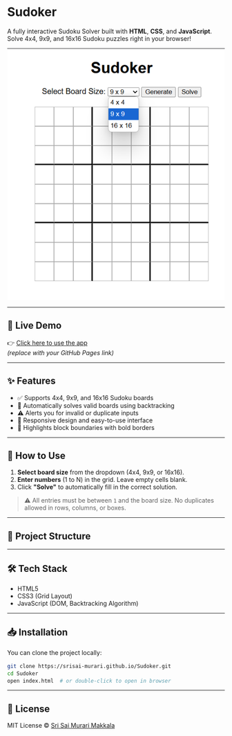 # Sudoker


A fully interactive Sudoku Solver built with **HTML**, **CSS**, and **JavaScript**. Solve 4x4, 9x9, and 16x16 Sudoku puzzles right in your browser!

![Sudoku Solver UI](https://raw.githubusercontent.com/srisai-murari/Sudoker/main/images/Screenshot%202025-06-22%20104924.png)

---

## 🚀 Live Demo

👉 [Click here to use the app](https://srisai-murari.github.io/Sudoker/)  
*(replace with your GitHub Pages link)*

---

## ✨ Features

- ✅ Supports 4x4, 9x9, and 16x16 Sudoku boards
- 🧠 Automatically solves valid boards using backtracking
- ⚠️ Alerts you for invalid or duplicate inputs
- 📱 Responsive design and easy-to-use interface
- 🧩 Highlights block boundaries with bold borders

---

## 🔧 How to Use

1. **Select board size** from the dropdown (4x4, 9x9, or 16x16).
2. **Enter numbers** (1 to N) in the grid. Leave empty cells blank.
3. Click **"Solve"** to automatically fill in the correct solution.

> ⚠️ All entries must be between `1` and the board size. No duplicates allowed in rows, columns, or boxes.

---

## 📁 Project Structure

---

## 🛠️ Tech Stack

- HTML5
- CSS3 (Grid Layout)
- JavaScript (DOM, Backtracking Algorithm)

---

## 📥 Installation

You can clone the project locally:

```bash
git clone https://srisai-murari.github.io/Sudoker.git
cd Sudoker
open index.html  # or double-click to open in browser
```

---

## 📄 License

MIT License © [Sri Sai Murari Makkala](https://github.com/srisai-murari)



